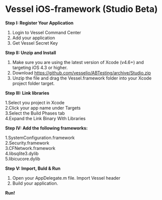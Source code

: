 Vessel iOS-framework (Studio Beta)
=============


<strong>Step I: Register Your Application</strong>

1. Login to Vessel Command Center
2. Add your application
3. Get Vessel Secret Key

<strong>Step II: Unzip and Install</strong>

1. Make sure you are using the latest version of Xcode (v4.6+) and targeting iOS 4.3 or higher.
2. Download https://github.com/vesselio/ABTesting/archive/Studio.zip
2. Unzip the file and drag the Vessel.framework folder into your Xcode project folder target.


<strong>Step III: Link libraries</strong>

1.Select you project in Xcode<br>
2.Click your app name under Targets<br>
3.Select the Build Phases tab<br>
4.Expand the Link Binary With Libraries<br>


<strong> Step IV: Add the following frameworks:</strong>

1.SystemConfiguration.framework<br>
2.Security.framework<br>
3.CFNetwork.framework<br>
4.libsqlite3.dylib<br>
5.libicucore.dylib<br>

<strong> Step V: Import, Buld & Run</strong>

1. Open your AppDelegate.m file. Import Vessel header
2. Build your application. 

<strong>Run!</strong>

